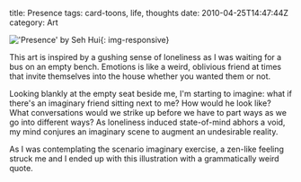 title: Presence
tags: card-toons, life, thoughts
date: 2010-04-25T14:47:44Z
category: Art

!['Presence' by Seh Hui]({static}/images/2010/04/presence-small.jpg){: img-responsive}

This art is inspired by a gushing sense of loneliness as I was waiting for a bus on an empty bench. Emotions is like a weird, oblivious friend at times that invite themselves into the house whether you wanted them or not.

Looking blankly at the empty seat beside me, I'm starting to imagine: what if there's an imaginary friend sitting next to me? How would he look like? What conversations would we strike up before we have to part ways as we go into different ways? As loneliness induced state-of-mind abhors a void, my mind conjures an imaginary scene to augment an undesirable reality.

As I was contemplating the scenario imaginary exercise, a zen-like feeling struck me and I ended up with this illustration with a grammatically weird quote.
